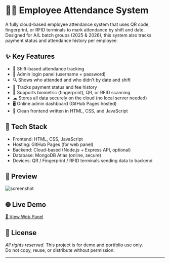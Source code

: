 # 🧑‍💼 Employee Attendance System

A fully cloud-based employee attendance system that uses QR code, fingerprint, or RFID terminals to mark attendance by shift and date. Designed for A/L batch groups (2025 & 2026), this system also tracks payment status and attendance history per employee.

## ✨ Key Features
- 📅 Shift-based attendance tracking
- 🔐 Admin login panel (username + password)
- 🔍 Shows who attended and who didn’t by date and shift
- 🧾 Tracks payment status and fee history
- 🧠 Supports biometric (fingerprint), QR, or RFID scanning
- ☁ Stores all data securely on the cloud (no local server needed)
- 🖥 Online admin dashboard (GitHub Pages hosted)
- 🧾 Clean frontend written in HTML, CSS, and JavaScript

## 📂 Tech Stack
- Frontend: HTML, CSS, JavaScript
- Hosting: GitHub Pages (for web panel)
- Backend: Cloud-based (Node.js + Express API, optional)
- Database: MongoDB Atlas (online, secure)
- Devices: QR / Fingerprint / RFID terminals sending data to backend

## 📸 Preview
![screenshot](preview.png)

## 🌐 Live Demo
[🔗 View Web Panel](https://yourusername.github.io/employee-attendance-panel/)

## 🚫 License
*All rights reserved.* This project is for demo and portfolio use only.  
Do not copy, reuse, or distribute without permission.

---

